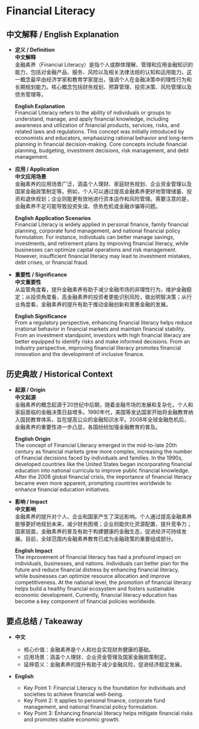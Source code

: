 # Financial Literacy

## 中文解释 / English Explanation

* **定义 / Definition**  
  **中文解释**  
  金融素养（Financial Literacy）是指个人或群体理解、管理和应用金融知识的能力，包括对金融产品、服务、风险以及相关法律法规的认知和运用能力。这一概念最早由经济学家和教育学家提出，强调个人在金融决策中的理性行为和长期规划能力。核心概念包括财务规划、预算管理、投资决策、风险管理以及债务管理等。  

  **English Explanation**  
  Financial Literacy refers to the ability of individuals or groups to understand, manage, and apply financial knowledge, including awareness and utilization of financial products, services, risks, and related laws and regulations. This concept was initially introduced by economists and educators, emphasizing rational behavior and long-term planning in financial decision-making. Core concepts include financial planning, budgeting, investment decisions, risk management, and debt management.

* **应用 / Application**  
  **中文应用场景**  
  金融素养的应用场景广泛，涵盖个人理财、家庭财务规划、企业资金管理以及国家金融政策制定等。例如，个人可以通过提高金融素养更好地管理储蓄、投资和退休规划；企业则能更有效地进行资本运作和风险管理。需要注意的是，金融素养不足可能导致投资失误、债务危机或金融诈骗等问题。  

  **English Application Scenarios**  
  Financial Literacy is widely applied in personal finance, family financial planning, corporate fund management, and national financial policy formulation. For instance, individuals can better manage savings, investments, and retirement plans by improving financial literacy, while businesses can optimize capital operations and risk management. However, insufficient financial literacy may lead to investment mistakes, debt crises, or financial fraud.

* **重要性 / Significance**  
  **中文重要性**  
  从监管角度看，提升金融素养有助于减少金融市场的非理性行为，维护金融稳定；从投资角度看，高金融素养的投资者更能识别风险，做出明智决策；从行业角度看，金融素养的提升有助于推动金融创新和普惠金融的发展。  

  **English Significance**  
  From a regulatory perspective, enhancing financial literacy helps reduce irrational behavior in financial markets and maintain financial stability. From an investment standpoint, investors with high financial literacy are better equipped to identify risks and make informed decisions. From an industry perspective, improving financial literacy promotes financial innovation and the development of inclusive finance.

## 历史典故 / Historical Context

* **起源 / Origin**  
  **中文起源**  
  金融素养的概念起源于20世纪中后期，随着金融市场的发展和复杂化，个人和家庭面临的金融决策日益增多。1990年代，美国等发达国家开始将金融教育纳入国民教育体系，旨在提高公众的金融知识水平。2008年全球金融危机后，金融素养的重要性进一步凸显，各国纷纷加强金融教育的普及。  

  **English Origin**  
  The concept of Financial Literacy emerged in the mid-to-late 20th century as financial markets grew more complex, increasing the number of financial decisions faced by individuals and families. In the 1990s, developed countries like the United States began incorporating financial education into national curricula to improve public financial knowledge. After the 2008 global financial crisis, the importance of financial literacy became even more apparent, prompting countries worldwide to enhance financial education initiatives.

* **影响 / Impact**  
  **中文影响**  
  金融素养的提升对个人、企业和国家产生了深远影响。个人通过提高金融素养能够更好地规划未来，减少财务困境；企业则能优化资源配置，提升竞争力；国家层面，金融素养的普及有助于构建健康的金融生态，促进经济可持续发展。目前，全球范围内金融素养教育已成为金融政策的重要组成部分。  

  **English Impact**  
  The improvement of financial literacy has had a profound impact on individuals, businesses, and nations. Individuals can better plan for the future and reduce financial distress by enhancing financial literacy, while businesses can optimize resource allocation and improve competitiveness. At the national level, the promotion of financial literacy helps build a healthy financial ecosystem and fosters sustainable economic development. Currently, financial literacy education has become a key component of financial policies worldwide.

## 要点总结 / Takeaway

* **中文**  
  - 核心价值：金融素养是个人和社会实现财务健康的基础。  
  - 应用场景：涵盖个人理财、企业资金管理及国家金融政策制定。  
  - 延伸意义：金融素养的提升有助于减少金融风险，促进经济稳定发展。  

* **English**  
  - Key Point 1: Financial Literacy is the foundation for individuals and societies to achieve financial well-being.  
  - Key Point 2: It applies to personal finance, corporate fund management, and national financial policy formulation.  
  - Key Point 3: Enhancing financial literacy helps mitigate financial risks and promotes stable economic growth.